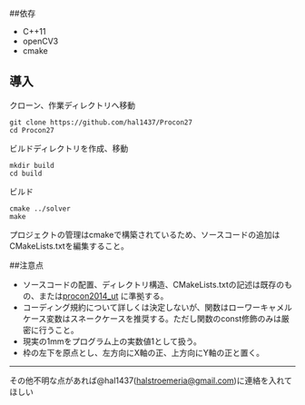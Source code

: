 
##依存

* C++11 
* openCV3 
* cmake  

## 導入
クローン、作業ディレクトリへ移動
```
git clone https://github.com/hal1437/Procon27
cd Procon27
```

ビルドディレクトリを作成、移動
```
mkdir build
cd build
```

ビルド
```
cmake ../solver
make
```
プロジェクトの管理はcmakeで構築されているため、ソースコードの追加はCMakeLists.txtを編集すること。


##注意点
* ソースコードの配置、ディレクトリ構造、CMakeLists.txtの記述は既存のもの、または[procon2014_ut](https://github.com/natrium11321/procon2014_ut)
に準拠する。
* コーディング規約について詳しくは決定しないが、関数はローワーキャメルケース変数はスネークケースを推奨する。ただし関数のconst修飾のみは厳密に行うこと。
* 現実の1mmをプログラム上の実数値1として扱う。
* 枠の左下を原点とし、左方向にX軸の正、上方向にY軸の正と置く。


---

その他不明な点があれば@hal1437(halstroemeria@gmail.com)に連絡を入れてほしい

